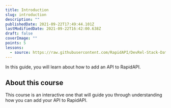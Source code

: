 ```yaml
---
title: Introduction
slug: introduction
description: ""
publishedDate: 2021-09-22T17:49:44.101Z
lastModifiedDate: 2021-09-22T16:42:00.638Z
draft: false
coverImage: ""
points: 5
lessons:
  - source: https://raw.githubusercontent.com/RapidAPI/DevRel-Stack-Data/improve/update-learn-content/learn/courses/learn-rapidapi-hub-provider/modules/introduction/lessons/01-provide-api-rapidapi.md
---
```


<Lead>In this guide, you will learn about how to add an API to RapidAPI.</Lead>

## About this course

This course is an interactive one that will guide you through understanding how you can add your API to RapidAPI.
